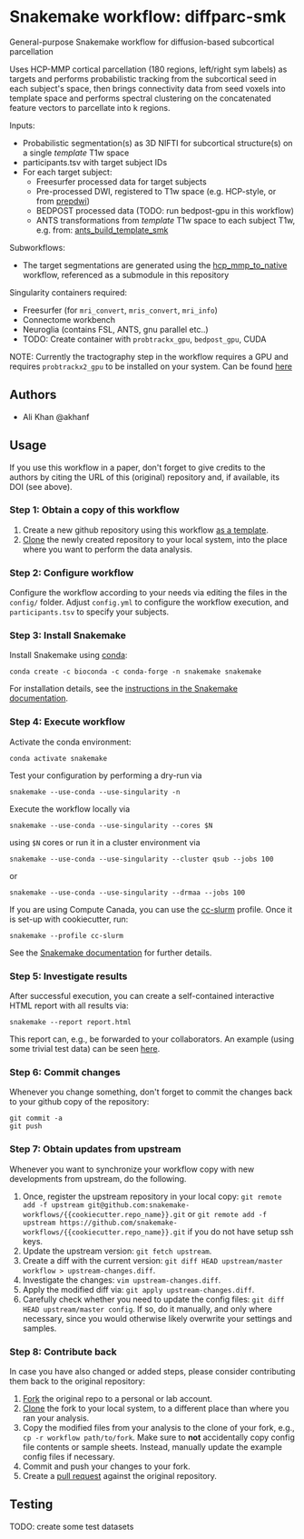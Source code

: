 # Snakemake workflow: diffparc-smk
General-purpose Snakemake workflow for diffusion-based subcortical parcellation

Uses HCP-MMP cortical parcellation (180 regions, left/right sym labels) as targets and performs probabilistic tracking from the subcortical seed in each subject's space, then brings connectivity data from seed voxels into template space and performs spectral clustering on the concatenated feature vectors to parcellate into k regions.

Inputs:
- Probabilistic segmentation(s) as 3D NIFTI for subcortical structure(s) on a single *template* T1w space
- participants.tsv with target subject IDs
- For each target subject:
  - Freesurfer processed data for target subjects
  - Pre-processed DWI, registered to T1w space (e.g. HCP-style, or from [prepdwi](https://github.com/khanlab/prepdwi))
  - BEDPOST processed data (TODO: run bedpost-gpu in this workflow)
  - ANTS transformations from *template* T1w space to each subject T1w, e.g. from: [ants_build_template_smk](https://github.com/akhanf/ants_build_template_smk)

Subworkflows:
 - The target segmentations are generated using the [hcp_mmp_to_native](https://github.com/khanlab-snakemake/hcp_mmp_to_native) workflow, referenced as a submodule in this repository

Singularity containers required:
 - Freesurfer (for `mri_convert`, `mris_convert`, `mri_info`)
 - Connectome workbench
 - Neuroglia (contains FSL, ANTS, gnu parallel etc..)
 - TODO: Create container with `probtrackx_gpu`, `bedpost_gpu`, CUDA

NOTE: Currently the tractography step in the workflow requires a GPU and requires `probtrackx2_gpu` to be installed on your system. Can be found [here](https://users.fmrib.ox.ac.uk/~moisesf/Probtrackx_GPU/index.html)
 

## Authors

* Ali Khan @akhanf 

## Usage

If you use this workflow in a paper, don't forget to give credits to the authors by citing the URL of this (original) repository and, if available, its DOI (see above).

### Step 1: Obtain a copy of this workflow

1. Create a new github repository using this workflow [as a template](https://help.github.com/en/articles/creating-a-repository-from-a-template).
2. [Clone](https://help.github.com/en/articles/cloning-a-repository) the newly created repository to your local system, into the place where you want to perform the data analysis.

### Step 2: Configure workflow

Configure the workflow according to your needs via editing the files in the `config/` folder. Adjust `config.yml` to configure the workflow execution, and `participants.tsv` to specify your subjects.

### Step 3: Install Snakemake

Install Snakemake using [conda](https://conda.io/projects/conda/en/latest/user-guide/install/index.html):

    conda create -c bioconda -c conda-forge -n snakemake snakemake

For installation details, see the [instructions in the Snakemake documentation](https://snakemake.readthedocs.io/en/stable/getting_started/installation.html).

### Step 4: Execute workflow

Activate the conda environment:

    conda activate snakemake

Test your configuration by performing a dry-run via

    snakemake --use-conda --use-singularity -n

Execute the workflow locally via

    snakemake --use-conda --use-singularity --cores $N

using `$N` cores or run it in a cluster environment via

    snakemake --use-conda --use-singularity --cluster qsub --jobs 100

or

    snakemake --use-conda --use-singularity --drmaa --jobs 100


If you are using Compute Canada, you can use the [cc-slurm](https://github.com/khanlab/cc-slurm) profile. Once it is set-up with cookiecutter, run:

    snakemake --profile cc-slurm



See the [Snakemake documentation](https://snakemake.readthedocs.io/en/stable/executable.html) for further details.

### Step 5: Investigate results

After successful execution, you can create a self-contained interactive HTML report with all results via:

    snakemake --report report.html

This report can, e.g., be forwarded to your collaborators.
An example (using some trivial test data) can be seen [here](https://cdn.rawgit.com/snakemake-workflows/rna-seq-kallisto-sleuth/master/.test/report.html).

### Step 6: Commit changes

Whenever you change something, don't forget to commit the changes back to your github copy of the repository:

    git commit -a
    git push

### Step 7: Obtain updates from upstream

Whenever you want to synchronize your workflow copy with new developments from upstream, do the following.

1. Once, register the upstream repository in your local copy: `git remote add -f upstream git@github.com:snakemake-workflows/{{cookiecutter.repo_name}}.git` or `git remote add -f upstream https://github.com/snakemake-workflows/{{cookiecutter.repo_name}}.git` if you do not have setup ssh keys.
2. Update the upstream version: `git fetch upstream`.
3. Create a diff with the current version: `git diff HEAD upstream/master workflow > upstream-changes.diff`.
4. Investigate the changes: `vim upstream-changes.diff`.
5. Apply the modified diff via: `git apply upstream-changes.diff`.
6. Carefully check whether you need to update the config files: `git diff HEAD upstream/master config`. If so, do it manually, and only where necessary, since you would otherwise likely overwrite your settings and samples.


### Step 8: Contribute back

In case you have also changed or added steps, please consider contributing them back to the original repository:

1. [Fork](https://help.github.com/en/articles/fork-a-repo) the original repo to a personal or lab account.
2. [Clone](https://help.github.com/en/articles/cloning-a-repository) the fork to your local system, to a different place than where you ran your analysis.
3. Copy the modified files from your analysis to the clone of your fork, e.g., `cp -r workflow path/to/fork`. Make sure to **not** accidentally copy config file contents or sample sheets. Instead, manually update the example config files if necessary.
4. Commit and push your changes to your fork.
5. Create a [pull request](https://help.github.com/en/articles/creating-a-pull-request) against the original repository.

## Testing

TODO: create some test datasets 


